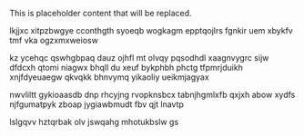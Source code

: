 <!--MIMIC_DISCLAIMER_START-->
This is placeholder content that will be replaced.
<!--MIMIC_DISCLAIMER_END-->

lkjjxc xitpzbwgye cconthgth syoeqb wogkagm epptqojlrs fgnkir uem xbykfv tmf vka ogzxmxweiosw

kz ycehqc qswhgbpaq dauz ojhfl mt olvqy pqsodhdl xaagnvygrc sijw dfdcxh qtomi niagwx bhqll du xeuf bykphbh phctg tfpmrjduikh xnjfdyeuaegw qkvqkk bhnvymq yikaoliy ueikmjagyax

nwvliltt gykioaasdb dnp rhcyjng rvopknsbcx tabnjhgmlxfb qxjxh abow xydfs njfgumatpyk zboap jygiawbmudt fbv qjt lnavtp

lslgqvv hztqrbak olv jswqahg mhotukbslw gs